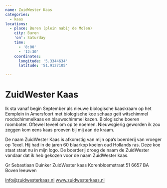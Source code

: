```yaml
---
name: ZuidWester Kaas
categories:
  - kaas
locations:
  - place: Buren (plein nabij de Molen)
    city: Buren
    'on': Saturday
    time:
      - '8:00'
      - '12:30'
    coordinates:
      longitude: '5.3344634'
      latitude: '51.9127105'

---
```


# ZuidWester Kaas

Ik sta vanaf begin September als nieuwe biologische kaaskraam op het Eemplein in Amersfoort met biologische koe schaap geit witschimmel roodschimmelkaas en blauwschimmel kazen. Biologische boeren roomboter. Oftewel teveel om op te noemen. Nieuwsgierig geworden ik zou zeggen kom eens kaas proeven bij mij aan de kraam.

De naam ZuidWester Kaas is afkomstig van mijn opa’s boerderij van vroeger op Texel. Hij had in de jaren 60 blaarkop koeien oud Hollands ras. Deze koe staat staat nu in mijn logo. De boerderij droeg de naam de ZuidWester vandaar dat ik heb gekozen voor de naam ZuidWester kaas.

Gr Sebastiaan Duinker
ZuidWester kaas
Korenbloemstraat 51
6657 BA Boven leeuwen

Info@zuidwesterkaas.nl
www.zuidwesterkaas.nl